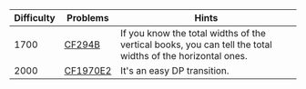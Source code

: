 | Difficulty | Problems | Hints |
| -------- | -------- | -------- |
| 1700 | [CF294B](https://codeforces.com/problemset/problem/294/B) | If you know the total widths of the vertical books, you can tell the total widths of the horizontal ones. |
| 2000 | [CF1970E2](https://codeforces.com/problemset/problem/1970/E2) | It's an easy DP transition. |